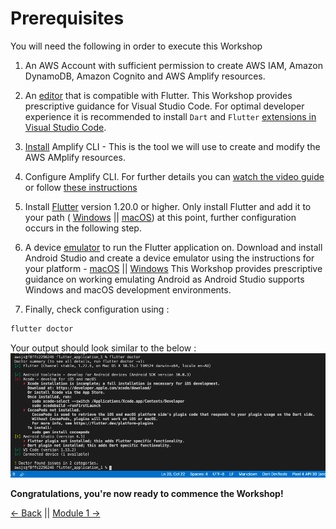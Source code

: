 # Prerequisites

You will need the following in order to execute this Workshop

1. An AWS Account with sufficient permission to create AWS IAM, Amazon DynamoDB, Amazon Cognito and AWS Amplify resources.

2. An [editor](https://code.visualstudio.com/) that is compatible with Flutter. This Workshop provides prescriptive guidance for Visual Studio Code. For optimal developer experience it is recommended to install `Dart` and `Flutter` [extensions in Visual Studio Code](https://code.visualstudio.com/docs/editor/extension-gallery).

3. [Install](https://docs.amplify.aws/cli/start/install) Amplify CLI - This is the tool we will use to create and modify the AWS AMplify resources.

4. Configure Amplify CLI. 
For further details you can [watch the video guide](https://docs.amplify.aws/cli/start/install#option-1-watch-the-video-guide) 
or follow [these instructions](https://docs.amplify.aws/cli/start/install#option-2-follow-the-instructions)

5. Install [Flutter](https://flutter.dev/docs/get-started/install) version 1.20.0 or higher. Only install Flutter and add it to your path ( [Windows](https://flutter.dev/docs/get-started/install/windows#update-your-path) || [macOS](https://flutter.dev/docs/get-started/install/macos#update-your-path)) at this point, further configuration occurs in the following step.

6. A device [emulator](https://developer.android.com/studio) to run the Flutter application on. Download and install Android Studio and create a device emulator using the instructions for your platform - [macOS](https://flutter.dev/docs/get-started/install/macos#set-up-the-android-emulator) || [Windows](https://flutter.dev/docs/get-started/install/windows#set-up-the-android-emulator)
This Workshop provides prescriptive guidance on working emulating Android as Android Studio supports Windows and macOS development environments.

7. Finally, check configuration using :
``` bash
flutter doctor
```
Your output should look similar to the below :
![Flutter Doctor](./images/flutter_doctor.png)

**Congratulations, you're now ready to commence the Workshop!**


[<- Back](../README.md) || [Module 1 ->](../module1/README.md) 